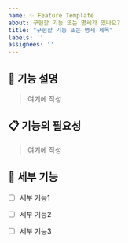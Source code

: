 ```yaml
---
name: ✨ Feature Template
about: 구현할 기능 또는 명세가 있나요?
title: "구현할 기능 또는 명세 제목"
labels: ''
assignees: ''
---
```


## 🌟 기능 설명
<!-- 제안하려는 기능에 대해 설명해 주세요. -->

> 여기에 작성

## 📋 기능의 필요성
<!-- 기능의 필요성이나 이를 통해 해결하려는 문제를 설명해주세요. -->
<!-- 예: 현재 파일 업로드가 복잡하여 사용자 편의성이 떨어집니다. -->

> 여기에 작성

## 🎯 세부 기능
<!-- 어떤 세부 기능을 구현할 것인지 설명해 주세요. -->

- [ ] 세부 기능1
- [ ] 세부 기능2
- [ ] 세부 기능3

